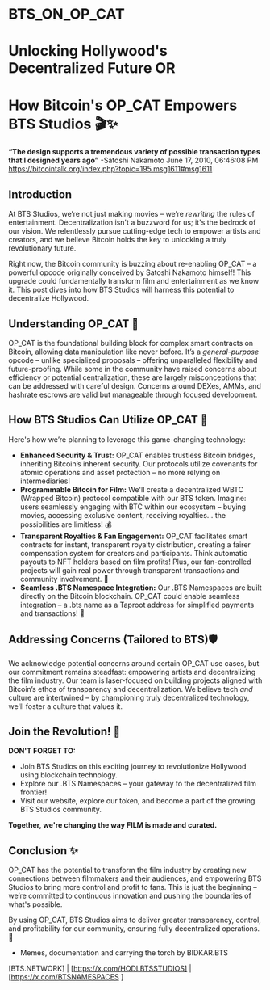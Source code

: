 # BTS_ON_OP_CAT

# Unlocking Hollywood's Decentralized Future OR
# How Bitcoin's OP_CAT Empowers BTS Studios 🎬✨

**“The design supports a tremendous variety of possible transaction types that I designed years ago”**
-Satoshi Nakamoto June 17, 2010, 06:46:08 PM
https://bitcointalk.org/index.php?topic=195.msg1611#msg1611

## Introduction

At BTS Studios, we’re not just making movies – we’re *rewriting* the rules of entertainment. Decentralization isn't a buzzword for us; it's the bedrock of our vision. We relentlessly pursue cutting-edge tech to empower artists and creators, and we believe Bitcoin holds the key to unlocking a truly revolutionary future. 

Right now, the Bitcoin community is buzzing about re-enabling OP_CAT – a powerful opcode originally conceived by Satoshi Nakamoto himself! This upgrade could fundamentally transform film and entertainment as we know it. This post dives into how BTS Studios will harness this potential to decentralize Hollywood.

## Understanding OP_CAT 🧠

OP_CAT is the foundational building block for complex smart contracts on Bitcoin, allowing data manipulation like never before. It’s a *general-purpose* opcode – unlike specialized proposals – offering unparalleled flexibility and future-proofing.  While some in the community have raised concerns about efficiency or potential centralization, these are largely misconceptions that can be addressed with careful design. Concerns around DEXes, AMMs, and hashrate escrows are valid but manageable through focused development.

## How BTS Studios Can Utilize OP_CAT 🚀

Here's how we’re planning to leverage this game-changing technology:

*   **Enhanced Security & Trust:**  OP_CAT enables trustless Bitcoin bridges, inheriting Bitcoin’s inherent security. Our protocols utilize covenants for atomic operations and asset protection – no more relying on intermediaries!
*   **Programmable Bitcoin for Film:** We'll create a decentralized WBTC (Wrapped Bitcoin) protocol compatible with our BTS token. Imagine: users seamlessly engaging with BTC within our ecosystem – buying movies, accessing exclusive content, receiving royalties… the possibilities are limitless! 💰
*   **Transparent Royalties & Fan Engagement:** OP_CAT facilitates smart contracts for instant, transparent royalty distribution, creating a fairer compensation system for creators and participants. Think automatic payouts to NFT holders based on film profits! Plus, our fan-controlled projects will gain real power through transparent transactions and community involvement. 🤝
*   **Seamless .BTS Namespace Integration:** Our .BTS Namespaces are built directly on the Bitcoin blockchain. OP_CAT could enable seamless integration – a .bts name as a Taproot address for simplified payments and transactions! 🔗


## Addressing Concerns (Tailored to BTS)🛡️

We acknowledge potential concerns around certain OP_CAT use cases, but our commitment remains steadfast: empowering artists and decentralizing the film industry. Our team is laser-focused on building projects aligned with Bitcoin’s ethos of transparency and decentralization. We believe tech *and* culture are intertwined – by championing truly decentralized technology, we'll foster a culture that values it.

## Join the Revolution! 🌟

**DON'T FORGET TO:**

*   Join BTS Studios on this exciting journey to revolutionize Hollywood using blockchain technology.
*   Explore our .BTS Namespaces – your gateway to the decentralized film frontier!
*   Visit our website, explore our token, and become a part of the growing BTS Studios community. 

**Together, we're changing the way FILM is made and curated.**



## Conclusion ✨

OP_CAT has the potential to transform the film industry by creating new connections between filmmakers and their audiences, and empowering BTS Studios to bring more control and profit to fans. This is just the beginning – we’re committed to continuous innovation and pushing the boundaries of what's possible. 

By using OP_CAT, BTS Studios aims to deliver greater transparency, control, and profitability for our community, ensuring fully decentralized operations. 🚀

   - Memes, documentation and carrying the torch by BIDKAR.BTS

[BTS.NETWORK]  | [https://x.com/HODLBTSSTUDIOS] | [https://x.com/BTSNAMESPACES ]
